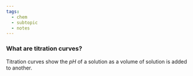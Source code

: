 ```yaml
---
tags:
  - chem
  - subtopic
  - notes
---
```

### What are titration curves?
Titration curves show the $pH$ of a solution as a volume of solution is added to another. 